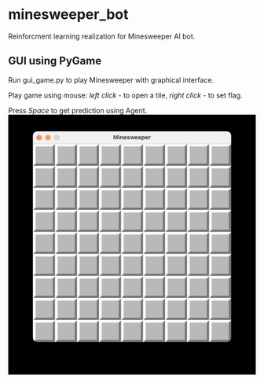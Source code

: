 # minesweeper_bot

Reinforcment learning realization for Minesweeper AI bot.

## GUI using PyGame

Run gui_game.py to play Minesweeper with graphical interface.

Play game using mouse: _left click_ - to open a tile, _right click_ - to set flag.

Press _Space_ to get prediction using Agent.
![Minesweeper GUI gameplay](/gui_game.gif)
